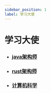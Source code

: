 ```yaml
---
sidebar_position: 1
label: 学习大使
---
```


# 学习大使

- ###  [java架构师](a-java/intro)
- ###  [rust架构师](b-rust/intro)
- ###  [计算机科学](c-computer/intro)



